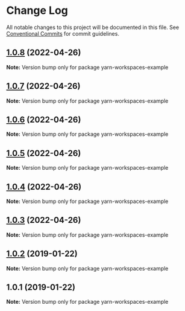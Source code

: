 # Change Log

All notable changes to this project will be documented in this file.
See [Conventional Commits](https://conventionalcommits.org) for commit guidelines.

## [1.0.8](https://github.com/alziqziq/yarn-workspaces-example/compare/v1.0.7...v1.0.8) (2022-04-26)

**Note:** Version bump only for package yarn-workspaces-example





## [1.0.7](https://github.com/alziqziq/yarn-workspaces-example/compare/v1.0.6...v1.0.7) (2022-04-26)

**Note:** Version bump only for package yarn-workspaces-example





## [1.0.6](https://github.com/alziqziq/yarn-workspaces-example/compare/v1.0.5...v1.0.6) (2022-04-26)

**Note:** Version bump only for package yarn-workspaces-example





## [1.0.5](https://github.com/alziqziq/yarn-workspaces-example/compare/v1.0.4...v1.0.5) (2022-04-26)

**Note:** Version bump only for package yarn-workspaces-example





## [1.0.4](https://github.com/alziqziq/yarn-workspaces-example/compare/v1.0.3...v1.0.4) (2022-04-26)

**Note:** Version bump only for package yarn-workspaces-example





## [1.0.3](https://github.com/alziqziq/yarn-workspaces-example/compare/v1.0.2...v1.0.3) (2022-04-26)

**Note:** Version bump only for package yarn-workspaces-example





## [1.0.2](https://github.com/benawad/yarn-workspaces-example/compare/v1.0.1...v1.0.2) (2019-01-22)

**Note:** Version bump only for package yarn-workspaces-example





## 1.0.1 (2019-01-22)

**Note:** Version bump only for package yarn-workspaces-example
